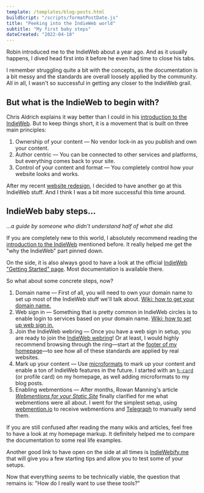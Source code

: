 ```yaml
---
template: /templates/blog-posts.html
buildScript: "/scripts/formatPostDate.js"
title: "Peeking into the IndieWeb world"
subtitle: "My first baby steps"
dateCreated: "2022-04-10"
---
```


Robin introduced me to the IndieWeb about a year ago. And as it usually happens, I dived head first into it before he even had time to close his tabs.

I remember struggling quite a bit with the concepts, as the documentation is a bit messy and the standards are overall loosely applied by the community. All in all, I wasn't so successful in getting any closer to the IndieWeb grail.

## But what is the IndieWeb to begin with?

Chris Aldrich explains it way better than I could in his [introduction to the IndieWeb](https://boffosocko.com/2017/07/28/an-introduction-to-the-indieweb/). But to keep things short, it is a movement that is built on three main principles:

1. Ownership of your content — No vendor lock-in as you publish and own your content.
2. Author centric — You can be connected to other services and platforms, but everything comes back to your site.
3. Control of your content and format — You completely control how your website looks and works.

After my recent [website redesign](/posts/last-homage-to-my-old-website), I decided to have another go at this IndieWeb stuff. And I think I was a bit more successful this time around.

## IndieWeb baby steps...

_...a guide by someone who didn't understand half of what she did._

If you are completely new to this world, I absolutely recommend reading the [introduction to the IndieWeb](https://boffosocko.com/2017/07/28/an-introduction-to-the-indieweb/) mentioned before. It really helped me get the "why the IndieWeb" part pinned down.

On the side, it is also always good to have a look at the official [IndieWeb "Getting Started" page](https://indieweb.org/Getting_Started). Most documentation is available there.

So what about some concrete steps, now?

1. Domain name — First of all, you will need to own your domain name to set up most of the IndieWeb stuff we'll talk about. [Wiki: how to get your domain name.](https://indieweb.org/personal-domain)
2. Web sign in — Something that is pretty common in IndieWeb circles is to enable login to services based on your domain name. [Wiki: how to set up web sign in.](https://indieweb.org/How_to_set_up_web_sign-in_on_your_own_domain)
3. Join the IndieWeb webring — Once you have a web sign in setup, you are ready to join the [IndieWeb webring](https://xn--sr8hvo.ws/)! Or at least, I would highly recommend browsing through the ring—start at the [footer of my homepage](https://clarale.com#webring)—to see how all of these standards are applied by real websites.
4. Mark up your content — Use [microformats](http://microformats.org/) to mark up your content and enable a ton of IndieWeb features in the future. I started with an [`h-card`](http://microformats.org/wiki/h-card) (or profile card) on my homepage, as well adding microformats to my blog posts.
5. Enabling webmentions — After months, Rowan Manning's article _[Webmentions for your Static Site](https://rowanmanning.com/posts/webmentions-for-your-static-site/)_ finally clarified for me what webmentions were all about. I went for the simplest setup, using [webmention.io](https://webmention.io/) to receive webmentions and [Telegraph](https://telegraph.p3k.io/) to manually send them.

If you are still confused after reading the many wikis and articles, feel free to have a look at my homepage markup. It definitely helped me to compare the documentation to some real life examples.

Another good link to have open on the side at all times is [IndieWebify.me](https://indiewebify.me/) that will give you a few starting tips and allow you to test some of your setups.

Now that everything _seems_ to be technically viable, the question that remains is: "How do I really want to use these tools?"
